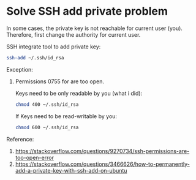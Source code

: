 # Solve SSH add private problem

In some cases, the private key is not reachable for current user (you). Therefore, first change the authority for current user.



SSH integrate tool to add private key:

```bash
ssh-add ~/.ssh/id_rsa
```



Exception:

1. Permissions 0755 for are too open.

   Keys need to be only readable by you (what i did):

   ```bash
   chmod 400 ~/.ssh/id_rsa
   ```

   If Keys need to be read-writable by you:

   ```bash
   chmod 600 ~/.ssh/id_rsa
   ```

   

Reference:

1. https://stackoverflow.com/questions/9270734/ssh-permissions-are-too-open-error
2. https://stackoverflow.com/questions/3466626/how-to-permanently-add-a-private-key-with-ssh-add-on-ubuntu

